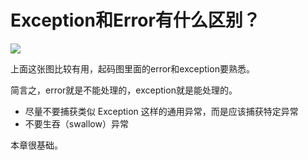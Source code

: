 # Exception和Error有什么区别？

![](https://static001.geekbang.org/resource/image/ac/00/accba531a365e6ae39614ebfa3273900.png)

上面这张图比较有用，起码图里面的error和exception要熟悉。

简言之，error就是不能处理的，exception就是能处理的。


- 尽量不要捕获类似 Exception 这样的通用异常，而是应该捕获特定异常
- 不要生吞（swallow）异常


本章很基础。
